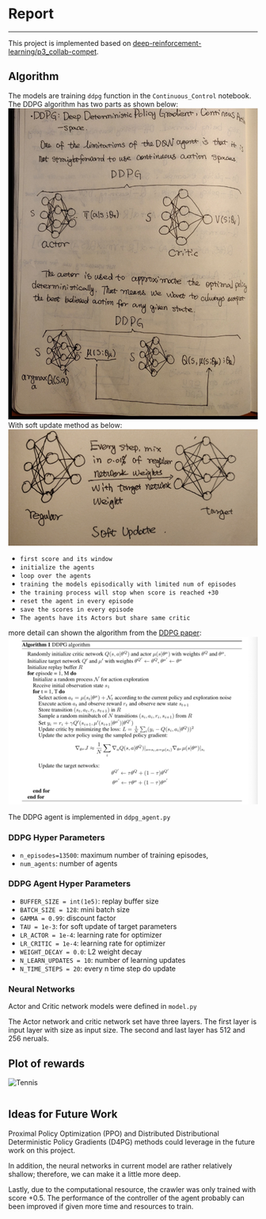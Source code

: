 # Report
---
This project is implemented based on [deep-reinforcement-learning/p3_collab-compet](https://github.com/udacity/deep-reinforcement-learning/tree/master/p3_collab-compet).


## Algorithm

The models are training `ddpg` function in the `Continuous_Control` notebook.
The DDPG algorithm has two parts as shown below:
![DDPG1](https://github.com/ainilaha/Continuous-Control/blob/master/images/ddpg1.jpg?raw=true)
With soft update method as below:
![soft update](https://github.com/ainilaha/Continuous-Control/blob/master/images/soft_update.jpg?raw=true)

- `first score and its window`
- `initialize the agents`
- `loop over the agents`
- `training the models episodically with limited num of episodes`
- `the training process will stop when score is reached +30`
- `reset the agent in every episode`
- `save the scores in every episode`
- `The agents have its Actors but share same critic`

more detail can shown the algorithm from the [DDPG paper](https://arxiv.org/pdf/1509.02971.pdf):
![soft update](https://github.com/ainilaha/Continuous-Control/blob/master/images/ddpg_alg.jpg?raw=true)

The DDPG agent is implemented in `ddpg_agent.py`

### DDPG Hyper Parameters
- `n_episodes=13500`: maximum number of training episodes,
- `num_agents`: number of agents

### DDPG Agent Hyper Parameters

- `BUFFER_SIZE = int(1e5)`: replay buffer size
- `BATCH_SIZE = 128`: mini batch size
- `GAMMA = 0.99`: discount factor
- `TAU = 1e-3`: for soft update of target parameters
- `LR_ACTOR = 1e-4`: learning rate for optimizer
- `LR_CRITIC = 1e-4`: learning rate for optimizer
- `WEIGHT_DECAY = 0.0`: L2 weight decay
- `N_LEARN_UPDATES = 10`: number of learning updates
- `N_TIME_STEPS = 20`: every n time step do update


### Neural Networks

Actor and Critic network models were defined in `model.py`

The Actor network and critic network set have three layers.
The first layer is input layer with size as input size.
The second and last layer has 512 and 256 neruals.

## Plot of rewards
![Tennis](https://github.com/ainilaha/collab-compet/master/images/tennis.png?raw=true)

```

```

## Ideas for Future Work

Proximal Policy Optimization (PPO) and Distributed Distributional Deterministic Policy Gradients (D4PG) methods could leverage in the future work on this project.

In addition, the neural networks in current model are rather relatively shallow; therefore, we can make it a little more deep.

Lastly, due to the computational resource, the crawler was only trained with score +0.5. The performance of the controller of the agent probably can been improved if given more time and resources to train.  
